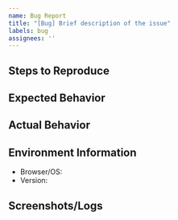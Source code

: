 ```yaml
---
name: Bug Report
title: "[Bug] Brief description of the issue"
labels: bug
assignees: ''
---
```


## Steps to Reproduce

## Expected Behavior

## Actual Behavior

## Environment Information
- Browser/OS:
- Version:

## Screenshots/Logs
